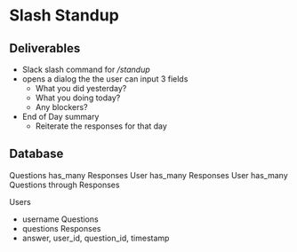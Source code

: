 # Slash Standup


## Deliverables
- Slack slash command for */standup*
- opens a dialog the the user can input 3 fields
    - What you did yesterday?
    - What you doing today?
    - Any blockers?
- End of Day summary
    - Reiterate the responses for that day


## Database

Questions has_many Responses
User has_many Responses
User has_many Questions through Responses

Users
- username
Questions
- questions
Responses
- answer, user_id, question_id, timestamp
